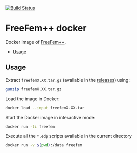 [![Build Status](https://ci.inria.fr/freefem/buildStatus/icon?job=Freefem++-docker)](https://ci.inria.fr/freefem/job/Freefem++-docker/)

# FreeFem++ docker

Docker image of [FreeFem++](http://www.freefem.org/).

<!-- TOC depthFrom:2 -->

- [Usage](#usage)

<!-- /TOC -->

## Usage

Extract `freefemX.XX.tar.gz` (available in the [releases](https://github.com/FreeFem/FreeFem-docker/releases)) using:

```bash
gunzip freefemX.XX.tar.gz 
```

Load the image in Docker:

```bash
docker load --input freefemX.XX.tar
```

Start the Docker image in interactive mode:

```bash
docker run -ti freefem
```

Execute all the `*.edp` scripts available in the current directory

```bash
docker run -v $(pwd):/data freefem
```
